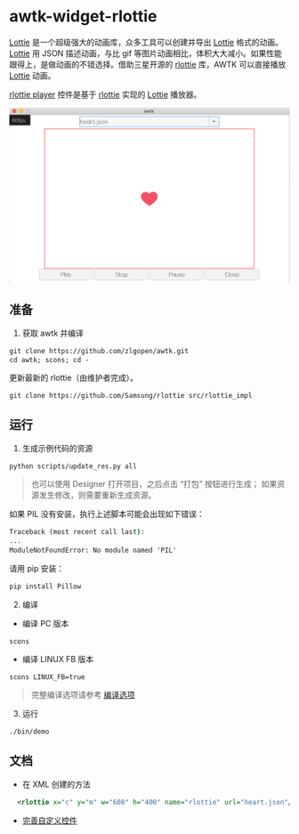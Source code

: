 # awtk-widget-rlottie

[Lottie](https://airbnb.design/lottie)  是一个超级强大的动画库，众多工具可以创建并导出 [Lottie](https://airbnb.design/lottie) 格式的动画。 [Lottie](https://airbnb.design/lottie) 用 JSON 描述动画，与比 gif 等图片动画相比，体积大大减小。如果性能跟得上，是做动画的不错选择。借助三星开源的 [rlottie](https://github.com/Samsung/rlottie) 库，AWTK 可以直接播放 [Lottie](https://airbnb.design/lottie)  动画。

[rlottie player](https://github.com/zlgopen/awtk-widget-rlottie) 控件是基于 [rlottie](https://github.com/Samsung/rlottie) 实现的 [Lottie](https://airbnb.design/lottie/) 播放器。

![](docs/images/ui.png)

## 准备

1. 获取 awtk 并编译

```
git clone https://github.com/zlgopen/awtk.git
cd awtk; scons; cd -
```

更新最新的 rlottie（由维护者完成）。

```
git clone https://github.com/Samsung/rlottie src/rlottie_impl
```

## 运行
1. 生成示例代码的资源

```
python scripts/update_res.py all
```
> 也可以使用 Designer 打开项目，之后点击 “打包” 按钮进行生成；
> 如果资源发生修改，则需要重新生成资源。

如果 PIL 没有安装，执行上述脚本可能会出现如下错误：
```cmd
Traceback (most recent call last):
...
ModuleNotFoundError: No module named 'PIL'
```
请用 pip 安装：
```cmd
pip install Pillow
```

2. 编译

* 编译 PC 版本

```
scons
```

* 编译 LINUX FB 版本

```
scons LINUX_FB=true
```

> 完整编译选项请参考 [编译选项](https://github.com/zlgopen/awtk-widget-generator/blob/master/docs/build_options.md)

3. 运行

```
./bin/demo
```

## 文档

* 在 XML 创建的方法

```xml
  <rlottie x="c" y="m" w="600" h="400" name="rlottie" url="heart.json"/>
```

* [完善自定义控件](https://github.com/zlgopen/awtk-widget-generator/blob/master/docs/improve_generated_widget.md)
